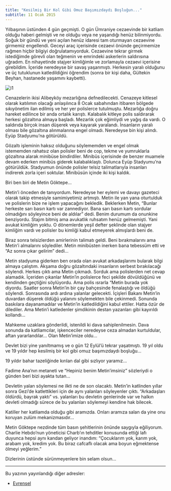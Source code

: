 ```yaml
---
title: "Kesilmiş Bir Kol Gibi Omuz Başımızdaydı Boşluğun..."
subtitle: 11 Ocak 2015
---
```


Yılbaşının üstünden 4 gün geçmişti. O gün Ümraniye cezaevinde bir katliam olduğu haberi gelmişti ve ne olduğu veya ne yaşandığı henüz bilinmiyordu. Soğuk bir gündü ve yeni açılan henüz idaresi tam oturmayan cezaevine girmemiz engellendi. Geceyi araç içerisinde cezaevi önünde geçirmemize rağmen hiçbir bilgiyi doğrulatamıyorduk. Cezaevine tekrar girmek istediğimde görevli olan teğmenin ve emrindeki askerlerin saldırısına uğradım. En nihayetinde stajyer kimliğimle ve zorlamayla cezaevi içerisine girebildim. İçeride neredeyse bir savaş yaşanmıştı. Herkesin yaralı olduğunu ve üç tutuklunun katledildiğini öğrendim (sonra bir kişi daha, Gültekin Beyhan, hastanede yaşamını kaybetti).

![i1](https://www.evrensel.net/images/840/upload/dosya/7357.jpg)

Cenazelerin ikisi Alibeyköy mezarlığına defnedilecekti. Cenazeye kitlesel olarak katılımın olacağı anlaşılınca 8 Ocak sabahından itibaren bölgede sıkıyönetim ilan edilmiş ve her yer polislerce tutulmuştu. Mezarlığa doğru hareket edilince bir anda ortalık karıştı. Kalabalık kitleye polis saldırarak herkesi gözaltına almaya başladı. Mezarlık çok eğimliydi ve yağış da vardı. O saldırıda birçok insan düşerek veya kayarak yaralandı. İnsanların yaralı olması bile gözaltına alınmalarına engel olmadı. Neredeyse bin kişi alındı. Eyüp Stadyumu’na götürüldü.

Gözaltı işleminin haksız olduğunu söylememden ve engel olmak istememden rahatsız olan polisler beni de cop, tekme ve yumruklarla gözaltına alarak minibüse bindirdiler. Minibüs içerisinde de benzer muamele devam ederken minibüs giderek kalabalıklaştı. Dolunca Eyüp Stadyumu’na götürüldük. Stadyumun önünde polisler telsiz talimatlarıyla insanları indirerek zorla içeri soktular. Minibüsün içinde iki kişi kaldık.

Biri ben biri de Metin Göktepe...

Metin’i önceden de tanıyordum. Neredeyse her eylemi ve davayı gazeteci olarak takip etmesiyle samimiyetimiz artmıştı. Metin ile yan yana oturtulduk ve polislerin bize ne işlem yapacağını bekledik. Beklerken Metin, “Bunlar herkeste sarı basın kartı var zannediyor. Bana sarı basın kartı sordular olmadığını söyleyince beni de aldılar” dedi. Benim durumum da onunkine benziyordu. Stajım bitmiş ama avukatlık ruhsatım henüz gelmemişti. Yani avukat kimliğim yoktu. O dönemlerde yeşil defter şeklinde olan stajyer kimliğim vardı ve polisler bu kimliği kabul etmeyerek almışlardı beni de.

Biraz sonra telsizlerden amirlerinin talimatı geldi. Beni bırakmalarını ama Metin’i almalarını söylediler. Metin minibüsten inerken bana tebessüm etti ve “Az sonra çıkar gelirim” dedi...

Metin stadyuma giderken ben orada olan avukat arkadaşlarımı bularak bilgi almaya çalıştım. Akşama doğru gözaltındaki insanların serbest bırakılacağı söylendi. Herkes çıktı ama Metin çıkmadı. Sorduk ama polislerden net cevap alamadık. İçeriden çıkanlar Metin’in polislerce feci şekilde dövüldüğünü ve kendinden geçtiğini söylüyordu. Ama polis ısrarla “Metin burada yok diyordu. Saatler sonra Metin’in bir çay bahçesinde fenalaştığı ve öldüğü söylendi. Sonrasında ardı ardına yalanlar gelecekti. İçişleri Bakanı Metin’in duvardan düşerek öldüğü yalanını söylemekten bile çekinmedi. Sonunda baskılara dayanamadılar ve Metin’in katledildiğini kabul ettiler. Hatta özür de dilediler. Ama Metin’i katledenler şimdikinin destan yazanları gibi kayırıldı kollandı...

Mahkeme uzaklara gönderildi, istenildi ki dava sahiplenilmesin. Dava sonunda da katliamcılar, işkenceciler neredeyse ceza almadan kurtuldular, aftan yararlandılar... Olan Metin’imize oldu...

Devlet bizi yine yanıltmamış ve o gün 12 Eylül’ü tekrar yaşatmıştı. 19 yıl oldu ve 19 yıldır hep kesilmiş bir kol gibi omuz başımızdaydı boşluğu...

19 yıldır bahar tazeliğinde kırılan dal gibi sızlıyor yaramız...

Fadime Ana’nın metaneti ve “Hepiniz benim Metin’imsiniz” sözleriydi o günden beri bizi ayakta tutan...

Devletin yalan söylemesi ne ilkti ne de son olacaktı. Metin’in katlinden yıllar sonra Gezi’de katlettikleri için de aynı yalanları söyleyenler çıktı. “Arkadaşları öldürdü, bayrak yaktı” vs. yalanları bu devletin genlerinde var ve halkın devleti olmadığı sürece de bu yalanları söylemeyi kendine hak bilecek.

Katiller her katliamda olduğu gibi aramızda. Onları aramıza salan da yine onu koruyan zulüm mekanizmasıdır...

Metin Göktepe nezdinde tüm basın şehitlerinin önünde saygıyla eğiliyorum. Charlie Hebdo’nun yöneticisi Charb’ın tehditler konusunda ettiği lafı duyunca hepsi aynı kandan geliyor inandım: “Çocuklarım yok, karım yok, arabam yok, kredim yok. Bu biraz cafcaflı olacak ama boyun eğmektense ölmeyi yeğlerim.”

Dizlerinin üstünde sürünmeyenlere bin selam olsun...

<hr>
Bu yazının yayınlandığı diğer adresler:
<ul>
  <li>
    <a href="https://www.evrensel.net/haber/101870/kesilmis-bir-kol-gibi-omuz-basimizdaydi-boslugun">
      Evrensel
    </a>
  </li>
</ul>

